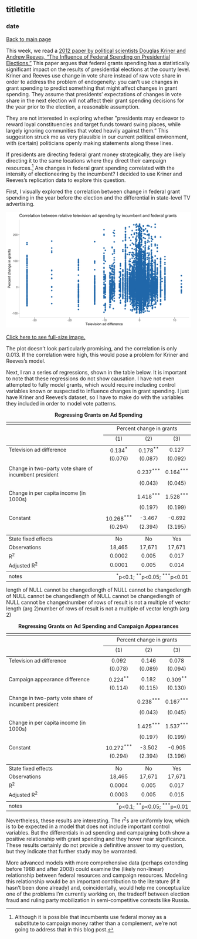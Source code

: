 ## titletitle
### date

[Back to main page](https://hwsimpson33.github.io/pres2020/)

This week, we read a [2012 paper by political scientists Douglas Kriner and Andrew Reeves, “The Influence of Federal Spending on Presidential Elections.”](https://www.jstor.org/stable/41495082?seq=1) This paper argues that federal grants spending has a statistically significant impact on the results of presidential elections at the county level. Kriner and Reeves use change in vote share instead of raw vote share in order to address the problem of endogeneity: you can’t use changes in grant spending to predict something that might affect changes in grant spending. They assume that presidents’ expectations of changes in vote share in the next election will not affect their grant spending decisions for the year prior to the election, a reasonable assumption. 

They are not interested in exploring whether "presidents may endeavor to reward loyal constituencies and target funds toward swing places, while largely ignoring communities that voted heavily against them.” This suggestion struck me as very plausible in our current political environment, with (certain) politicians openly making statements along these lines. 

If presidents are directing federal grant money strategically, they are likely directing it to the same locations where they direct their campaign resources.[^1] Are changes in federal grant spending correlated with the intensity of electioneering by the incumbent? I decided to use Kriner and Reeves’s replication data to explore this question.

First, I visually explored the correlation between change in federal grant spending in the year before the election and the differential in state-level TV advertising. 

<img src = "../images/ad_grant_plot.png">

[Click here to see full-size image.](https://hwsimpson33.github.io/pres2020/images/ad_grant_plot.png)

The plot doesn’t look particularly promising, and the correlation is only 0.013. If the correlation were high, this would pose a problem for Kriner and Reeves’s model.

Next, I ran a series of regressions, shown in the table below. It is important to note that these regressions do not show causation. I have not even attempted to fully model grants, which would require including control variables known or suspected to influence changes in grant spending. I just have Kriner and Reeves’s dataset, so I have to make do with the variables they included in order to model vote patterns.

<table style="text-align:center"><caption><strong>Regressing Grants on Ad Spending</strong></caption>
<tr><td colspan="4" style="border-bottom: 1px solid black"></td></tr><tr><td style="text-align:left"></td><td colspan="3">Percent change in grants</td></tr>
<tr><td></td><td colspan="3" style="border-bottom: 1px solid black"></td></tr>
<tr><td style="text-align:left"></td><td>(1)</td><td>(2)</td><td>(3)</td></tr>
<tr><td colspan="4" style="border-bottom: 1px solid black"></td></tr><tr><td style="text-align:left">Television ad difference</td><td>0.134<sup>*</sup></td><td>0.178<sup>**</sup></td><td>0.127</td></tr>
<tr><td style="text-align:left"></td><td>(0.076)</td><td>(0.087)</td><td>(0.092)</td></tr>
<tr><td style="text-align:left"></td><td></td><td></td><td></td></tr>
<tr><td style="text-align:left">Change in two-party vote share of incumbent president</td><td></td><td>0.237<sup>***</sup></td><td>0.164<sup>***</sup></td></tr>
<tr><td style="text-align:left"></td><td></td><td>(0.043)</td><td>(0.045)</td></tr>
<tr><td style="text-align:left"></td><td></td><td></td><td></td></tr>
<tr><td style="text-align:left">Change in per capita income (in 1000s)</td><td></td><td>1.418<sup>***</sup></td><td>1.528<sup>***</sup></td></tr>
<tr><td style="text-align:left"></td><td></td><td>(0.197)</td><td>(0.199)</td></tr>
<tr><td style="text-align:left"></td><td></td><td></td><td></td></tr>
<tr><td style="text-align:left">Constant</td><td>10.268<sup>***</sup></td><td>-3.467</td><td>-0.692</td></tr>
<tr><td style="text-align:left"></td><td>(0.294)</td><td>(2.394)</td><td>(3.195)</td></tr>
<tr><td style="text-align:left"></td><td></td><td></td><td></td></tr>
<tr><td colspan="4" style="border-bottom: 1px solid black"></td></tr><tr><td style="text-align:left">State fixed effects</td><td>No</td><td>No</td><td>Yes</td></tr>
<tr><td style="text-align:left">Observations</td><td>18,465</td><td>17,671</td><td>17,671</td></tr>
<tr><td style="text-align:left">R<sup>2</sup></td><td>0.0002</td><td>0.005</td><td>0.017</td></tr>
<tr><td style="text-align:left">Adjusted R<sup>2</sup></td><td>0.0001</td><td>0.005</td><td>0.014</td></tr>
<tr><td colspan="4" style="border-bottom: 1px solid black"></td></tr><tr><td style="text-align:left">notes</td><td colspan="3" style="text-align:right"><sup>*</sup>p<0.1; <sup>**</sup>p<0.05; <sup>***</sup>p<0.01</td></tr>
</table>
length of NULL cannot be changedlength of NULL cannot be changedlength of NULL cannot be changedlength of NULL cannot be changedlength of NULL cannot be changednumber of rows of result is not a multiple of vector length (arg 2)number of rows of result is not a multiple of vector length (arg 2)
<table style="text-align:center"><caption><strong>Regressing Grants on Ad Spending and Campaign Appearances</strong></caption>
<tr><td colspan="4" style="border-bottom: 1px solid black"></td></tr><tr><td style="text-align:left"></td><td colspan="3">Percent change in grants</td></tr>
<tr><td></td><td colspan="3" style="border-bottom: 1px solid black"></td></tr>
<tr><td style="text-align:left"></td><td>(1)</td><td>(2)</td><td>(3)</td></tr>
<tr><td colspan="4" style="border-bottom: 1px solid black"></td></tr><tr><td style="text-align:left">Television ad difference</td><td>0.092</td><td>0.146</td><td>0.078</td></tr>
<tr><td style="text-align:left"></td><td>(0.078)</td><td>(0.089)</td><td>(0.094)</td></tr>
<tr><td style="text-align:left"></td><td></td><td></td><td></td></tr>
<tr><td style="text-align:left">Campaign appearance difference</td><td>0.224<sup>**</sup></td><td>0.182</td><td>0.309<sup>**</sup></td></tr>
<tr><td style="text-align:left"></td><td>(0.114)</td><td>(0.115)</td><td>(0.130)</td></tr>
<tr><td style="text-align:left"></td><td></td><td></td><td></td></tr>
<tr><td style="text-align:left">Change in two-party vote share of incumbent president</td><td></td><td>0.238<sup>***</sup></td><td>0.167<sup>***</sup></td></tr>
<tr><td style="text-align:left"></td><td></td><td>(0.043)</td><td>(0.045)</td></tr>
<tr><td style="text-align:left"></td><td></td><td></td><td></td></tr>
<tr><td style="text-align:left">Change in per capita income (in 1000s)</td><td></td><td>1.425<sup>***</sup></td><td>1.537<sup>***</sup></td></tr>
<tr><td style="text-align:left"></td><td></td><td>(0.197)</td><td>(0.199)</td></tr>
<tr><td style="text-align:left"></td><td></td><td></td><td></td></tr>
<tr><td style="text-align:left">Constant</td><td>10.272<sup>***</sup></td><td>-3.502</td><td>-0.905</td></tr>
<tr><td style="text-align:left"></td><td>(0.294)</td><td>(2.394)</td><td>(3.196)</td></tr>
<tr><td style="text-align:left"></td><td></td><td></td><td></td></tr>
<tr><td colspan="4" style="border-bottom: 1px solid black"></td></tr><tr><td style="text-align:left">State fixed effects</td><td>No</td><td>No</td><td>Yes</td></tr>
<tr><td style="text-align:left">Observations</td><td>18,465</td><td>17,671</td><td>17,671</td></tr>
<tr><td style="text-align:left">R<sup>2</sup></td><td>0.0004</td><td>0.005</td><td>0.017</td></tr>
<tr><td style="text-align:left">Adjusted R<sup>2</sup></td><td>0.0003</td><td>0.005</td><td>0.015</td></tr>
<tr><td colspan="4" style="border-bottom: 1px solid black"></td></tr><tr><td style="text-align:left">notes</td><td colspan="3" style="text-align:right"><sup>*</sup>p<0.1; <sup>**</sup>p<0.05; <sup>***</sup>p<0.01</td></tr>
</table>

Nevertheless, these results are interesting. The r<sup>2</sup>s are uniformly low, which is to be expected in a model that does not include important control variables. But the differentials in ad spending and campaigning both show a positive relationship with grant spending and they hover near significance. These results certainly do not provide a definitive answer to my question, but they indicate that further study may be warranted. 

More advanced models with more comprehensive data (perhaps extending before 1988 and after 2008) could examine the (likely non-linear) relationship between federal resources and campaign resources. Modeling this relationship would be an important contribution to the literature (if it hasn’t been done already) and, coincidentally, would help me conceptualize one of the problems I’m currently working on, the tradeoff between election fraud and ruling party mobilization in semi-competitive contexts like Russia.

[^1]: Although it is possible that incumbents use federal money as a substitute to campaign money rather than a complement, we’re not going to address that in this blog post.